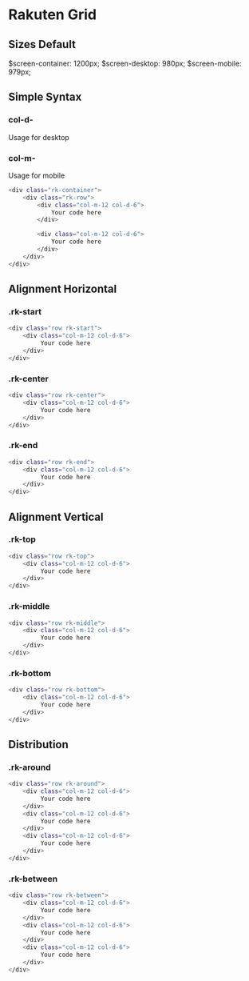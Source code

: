 # Rakuten Grid


## Sizes Default
$screen-container: 1200px;
$screen-desktop: 980px;
$screen-mobile: 979px;


## Simple Syntax

### col-d-
Usage for desktop

### col-m-
Usage for mobile


```bash
<div class="rk-container">
    <div class="rk-row">
        <div class="col-m-12 col-d-6">
            Your code here
        </div>

        <div class="col-m-12 col-d-6">
            Your code here
        </div>
    </div>
</div>

```




## Alignment Horizontal

### .rk-start

```bash
<div class="row rk-start">
    <div class="col-m-12 col-d-6">
         Your code here
    </div>
</div>
```

### .rk-center

```bash
<div class="row rk-center">
    <div class="col-m-12 col-d-6">
         Your code here
    </div>
</div>
```

### .rk-end

```bash
<div class="row rk-end">
    <div class="col-m-12 col-d-6">
         Your code here
    </div>
</div>
```

## Alignment Vertical

### .rk-top
```bash
<div class="row rk-top">
    <div class="col-m-12 col-d-6">
         Your code here
    </div>
</div>
```

### .rk-middle
```bash
<div class="row rk-middle">
    <div class="col-m-12 col-d-6">
         Your code here
    </div>
</div>
```

### .rk-bottom
```bash
<div class="row rk-bottom">
    <div class="col-m-12 col-d-6">
         Your code here
    </div>
</div>
```

## Distribution

### .rk-around
```bash
<div class="row rk-around">
    <div class="col-m-12 col-d-6">
         Your code here
    </div>
    <div class="col-m-12 col-d-6">
         Your code here
    </div>
    <div class="col-m-12 col-d-6">
         Your code here
    </div>
</div>
```


### .rk-between
```bash
<div class="row rk-between">
    <div class="col-m-12 col-d-6">
         Your code here
    </div>
    <div class="col-m-12 col-d-6">
         Your code here
    </div>
    <div class="col-m-12 col-d-6">
         Your code here
    </div>
</div>
```
